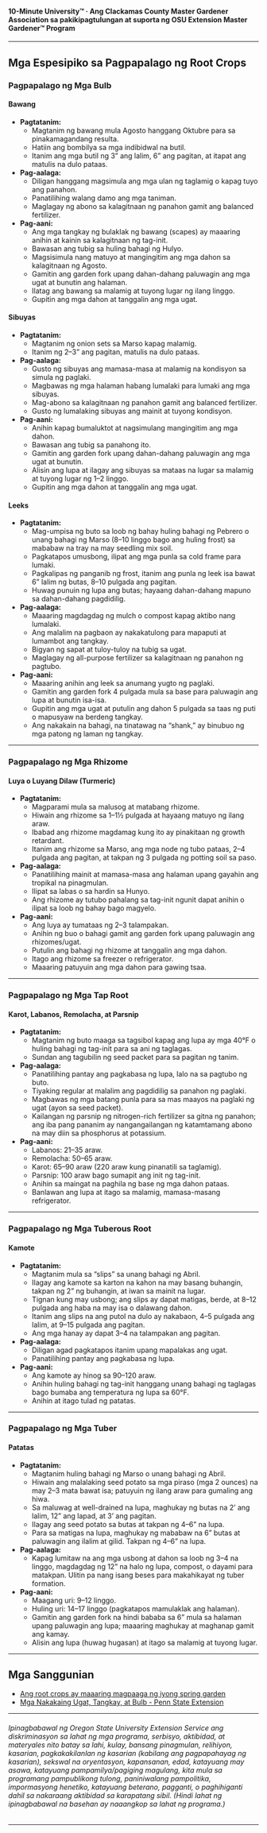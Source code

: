 #### 10-Minute University™ · Ang Clackamas County Master Gardener Association sa pakikipagtulungan at suporta ng OSU Extension Master Gardener™ Program

---

## Mga Espesipiko sa Pagpapalago ng Root Crops

### Pagpapalago ng Mga Bulb

#### Bawang

- **Pagtatanim:**
  - Magtanim ng bawang mula Agosto hanggang Oktubre para sa pinakamagandang resulta.
  - Hatiin ang bombilya sa mga indibidwal na butil.
  - Itanim ang mga butil ng 3” ang lalim, 6” ang pagitan, at itapat ang matulis na dulo pataas.
- **Pag-aalaga:**
  - Diligan hanggang magsimula ang mga ulan ng taglamig o kapag tuyo ang panahon.
  - Panatilihing walang damo ang mga taniman.
  - Maglagay ng abono sa kalagitnaan ng panahon gamit ang balanced fertilizer.
- **Pag-aani:**
  - Ang mga tangkay ng bulaklak ng bawang (scapes) ay maaaring anihin at kainin sa kalagitnaan ng tag-init.
  - Bawasan ang tubig sa huling bahagi ng Hulyo.
  - Magsisimula nang matuyo at mangingitim ang mga dahon sa kalagitnaan ng Agosto.
  - Gamitin ang garden fork upang dahan-dahang paluwagin ang mga ugat at bunutin ang halaman.
  - Ilatag ang bawang sa malamig at tuyong lugar ng ilang linggo.
  - Gupitin ang mga dahon at tanggalin ang mga ugat.

#### Sibuyas

- **Pagtatanim:**
  - Magtanim ng onion sets sa Marso kapag malamig.
  - Itanim ng 2–3” ang pagitan, matulis na dulo pataas.
- **Pag-aalaga:**
  - Gusto ng sibuyas ang mamasa-masa at malamig na kondisyon sa simula ng paglaki.
  - Magbawas ng mga halaman habang lumalaki para lumaki ang mga sibuyas.
  - Mag-abono sa kalagitnaan ng panahon gamit ang balanced fertilizer.
  - Gusto ng lumalaking sibuyas ang mainit at tuyong kondisyon.
- **Pag-aani:**
  - Anihin kapag bumaluktot at nagsimulang mangingitim ang mga dahon.
  - Bawasan ang tubig sa panahong ito.
  - Gamitin ang garden fork upang dahan-dahang paluwagin ang mga ugat at bunutin.
  - Alisin ang lupa at ilagay ang sibuyas sa mataas na lugar sa malamig at tuyong lugar ng 1–2 linggo.
  - Gupitin ang mga dahon at tanggalin ang mga ugat.

#### Leeks

- **Pagtatanim:**
  - Mag-umpisa ng buto sa loob ng bahay huling bahagi ng Pebrero o unang bahagi ng Marso (8–10 linggo bago ang huling frost) sa mababaw na tray na may seedling mix soil.
  - Pagkatapos umusbong, ilipat ang mga punla sa cold frame para lumaki.
  - Pagkalipas ng panganib ng frost, itanim ang punla ng leek isa bawat 6” lalim ng butas, 8–10 pulgada ang pagitan.
  - Huwag punuin ng lupa ang butas; hayaang dahan-dahang mapuno sa dahan-dahang pagdidilig.
- **Pag-aalaga:**
  - Maaaring magdagdag ng mulch o compost kapag aktibo nang lumalaki.
  - Ang malalim na pagbaon ay nakakatulong para mapaputi at lumambot ang tangkay.
  - Bigyan ng sapat at tuloy-tuloy na tubig sa ugat.
  - Maglagay ng all-purpose fertilizer sa kalagitnaan ng panahon ng pagtubo.
- **Pag-aani:**
  - Maaaring anihin ang leek sa anumang yugto ng paglaki.
  - Gamitin ang garden fork 4 pulgada mula sa base para paluwagin ang lupa at bunutin isa-isa.
  - Gupitin ang mga ugat at putulin ang dahon 5 pulgada sa taas ng puti o mapusyaw na berdeng tangkay.
  - Ang nakakain na bahagi, na tinatawag na “shank,” ay binubuo ng mga patong ng laman ng tangkay.

---

### Pagpapalago ng Mga Rhizome

#### Luya o Luyang Dilaw (Turmeric)

- **Pagtatanim:**
  - Magparami mula sa malusog at matabang rhizome.
  - Hiwain ang rhizome sa 1–1½ pulgada at hayaang matuyo ng ilang araw.
  - Ibabad ang rhizome magdamag kung ito ay pinakitaan ng growth retardant.
  - Itanim ang rhizome sa Marso, ang mga node ng tubo pataas, 2–4 pulgada ang pagitan, at takpan ng 3 pulgada ng potting soil sa paso.
- **Pag-aalaga:**
  - Panatilihing mainit at mamasa-masa ang halaman upang gayahin ang tropikal na pinagmulan.
  - Ilipat sa labas o sa hardin sa Hunyo.
  - Ang rhizome ay tutubo pahalang sa tag-init ngunit dapat anihin o ilipat sa loob ng bahay bago magyelo.
- **Pag-aani:**
  - Ang luya ay tumataas ng 2–3 talampakan.
  - Anihin ng buo o bahagi gamit ang garden fork upang paluwagin ang rhizomes/ugat.
  - Putulin ang bahagi ng rhizome at tanggalin ang mga dahon.
  - Itago ang rhizome sa freezer o refrigerator.
  - Maaaring patuyuin ang mga dahon para gawing tsaa.

---

### Pagpapalago ng Mga Tap Root

#### Karot, Labanos, Remolacha, at Parsnip

- **Pagtatanim:**
  - Magtanim ng buto maaga sa tagsibol kapag ang lupa ay mga 40°F o huling bahagi ng tag-init para sa ani ng taglagas.
  - Sundan ang tagubilin ng seed packet para sa pagitan ng tanim.
- **Pag-aalaga:**
  - Panatilihing pantay ang pagkabasa ng lupa, lalo na sa pagtubo ng buto.
  - Tiyaking regular at malalim ang pagdidilig sa panahon ng paglaki.
  - Magbawas ng mga batang punla para sa mas maayos na paglaki ng ugat (ayon sa seed packet).
  - Kailangan ng parsnip ng nitrogen-rich fertilizer sa gitna ng panahon; ang iba pang pananim ay nangangailangan ng katamtamang abono na may diin sa phosphorus at potassium.
- **Pag-aani:**
  - Labanos: 21–35 araw.
  - Remolacha: 50–65 araw.
  - Karot: 65–90 araw (220 araw kung pinanatili sa taglamig).
  - Parsnip: 100 araw bago sumapit ang init ng tag-init.
  - Anihin sa maingat na paghila ng base ng mga dahon pataas.
  - Banlawan ang lupa at itago sa malamig, mamasa-masang refrigerator.

---

### Pagpapalago ng Mga Tuberous Root

#### Kamote

- **Pagtatanim:**
  - Magtanim mula sa “slips” sa unang bahagi ng Abril.
  - Ilagay ang kamote sa karton na kahon na may basang buhangin, takpan ng 2” ng buhangin, at iwan sa mainit na lugar.
  - Tignan kung may usbong; ang slips ay dapat matigas, berde, at 8–12 pulgada ang haba na may isa o dalawang dahon.
  - Itanim ang slips na ang putol na dulo ay nakabaon, 4–5 pulgada ang lalim, at 9–15 pulgada ang pagitan.
  - Ang mga hanay ay dapat 3–4 na talampakan ang pagitan.
- **Pag-aalaga:**
  - Diligan agad pagkatapos itanim upang mapalakas ang ugat.
  - Panatilihing pantay ang pagkabasa ng lupa.
- **Pag-aani:**
  - Ang kamote ay hinog sa 90–120 araw.
  - Anihin huling bahagi ng tag-init hanggang unang bahagi ng taglagas bago bumaba ang temperatura ng lupa sa 60°F.
  - Anihin at itago tulad ng patatas.

---

### Pagpapalago ng Mga Tuber

#### Patatas

- **Pagtatanim:**
  - Magtanim huling bahagi ng Marso o unang bahagi ng Abril.
  - Hiwain ang malalaking seed potato sa mga piraso (mga 2 ounces) na may 2–3 mata bawat isa; patuyuin ng ilang araw para gumaling ang hiwa.
  - Sa maluwag at well-drained na lupa, maghukay ng butas na 2’ ang lalim, 12” ang lapad, at 3’ ang pagitan.
  - Ilagay ang seed potato sa butas at takpan ng 4–6” na lupa.
  - Para sa matigas na lupa, maghukay ng mababaw na 6” butas at paluwagin ang ilalim at gilid. Takpan ng 4–6” na lupa.
- **Pag-aalaga:**
  - Kapag lumitaw na ang mga usbong at dahon sa loob ng 3–4 na linggo, magdagdag ng 12” na halo ng lupa, compost, o dayami para matakpan. Ulitin pa nang isang beses para makahikayat ng tuber formation.
- **Pag-aani:**
  - Maagang uri: 9–12 linggo.
  - Huling uri: 14–17 linggo (pagkatapos mamulaklak ang halaman).
  - Gamitin ang garden fork na hindi bababa sa 6” mula sa halaman upang paluwagin ang lupa; maaaring maghukay at maghanap gamit ang kamay.
  - Alisin ang lupa (huwag hugasan) at itago sa malamig at tuyong lugar.

---

## Mga Sanggunian

- [Ang root crops ay maaaring magpaaga ng iyong spring garden](https://extension.oregonstate.edu/gardening/vegetables/root-crops-can-jump-start-your-spring-garden)
- [Mga Nakakaing Ugat, Tangkay, at Bulb - Penn State Extension](https://extension.psu.edu/edible-roots-stems-and-bulbs)

---

###### Ipinagbabawal ng Oregon State University Extension Service ang diskriminasyon sa lahat ng mga programa, serbisyo, aktibidad, at materyales nito batay sa lahi, kulay, bansang pinagmulan, relihiyon, kasarian, pagkakakilanlan ng kasarian (kabilang ang pagpapahayag ng kasarian), sekswal na oryentasyon, kapansanan, edad, katayuang may asawa, katayuang pampamilya/pagiging magulang, kita mula sa programang pampublikong tulong, paniniwalang pampolitika, impormasyong henetiko, katayuang beterano, pagganti, o paghihiganti dahil sa nakaraang aktibidad sa karapatang sibil. (Hindi lahat ng ipinagbabawal na basehan ay naaangkop sa lahat ng programa.)
---
